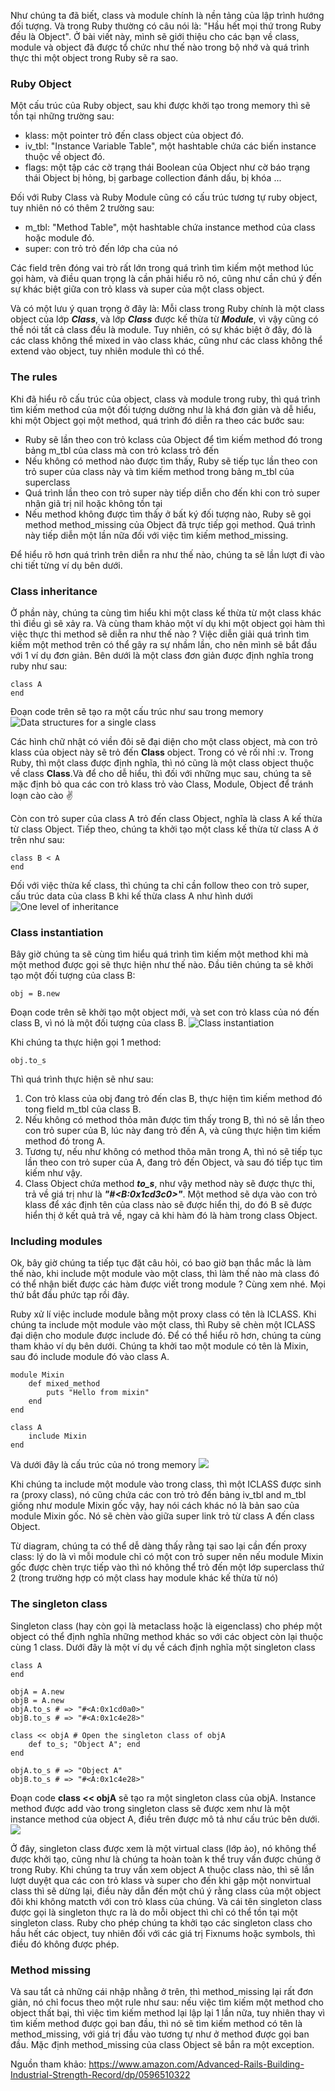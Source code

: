 Như chúng ta đã biết, class và module chính là nền tảng của lập trình hướng đối tượng. Và trong Ruby thường có câu nói là: "Hầu hết mọi thứ trong Ruby đều là Object". Ở bài viết này, mình sẽ giới thiệu cho các bạn về class, module và object đã được tổ chức như thế nào trong bộ nhớ và quá trình thực thi một object trong Ruby sẽ ra sao.
### Ruby Object
Một cấu trúc của Ruby object, sau khi được khởi tạo trong memory thì sẽ tồn tại những trường sau:
* klass: một pointer trỏ đến class object của object đó.
* iv_tbl: "Instance Variable Table", một hashtable chứa các biến instance thuộc về object đó.
* flags: một tập các cờ trạng thái Boolean của Object như cờ báo trạng thái Object bị hỏng, bị garbage collection đánh dấu, bị khóa ...

Đối với Ruby Class và Ruby Module cũng có cấu trúc tương tự ruby object, tuy nhiên nó có thêm 2 trường sau:
* m_tbl: "Method Table", một hashtable chứa instance method của class hoặc module đó.
* super: con trỏ trỏ đến lớp cha của nó

Các field trên đóng vai trò rất lớn trong quá trình tìm kiếm một method lúc gọi hàm, và điều quan trọng là cần phải hiểu rõ nó, cũng như cần chú ý đến sự khác biệt giữa con trỏ klass và super của một class object.

Và có một lưu ý quan trọng ở đây là: Mỗi class trong Ruby chính là một class object của lớp ***Class***,  và lớp ***Class*** được kế thừa từ ***Module***, vì vậy cũng có thể nói tất cả class đều là module. Tuy nhiên, có sự khác biệt ở đây, đó là các class không thể mixed in vào class khác, cũng như các class không thể extend vào object, tuy nhiên module thì có thể.
### The rules
Khi đã hiểu rõ cấu trúc của object, class và module trong ruby, thì quá trình tìm kiếm method của một đối tượng dường như là khá đơn giản và dễ hiểu, khi một Object gọi một method, quá trình đó diễn ra theo các bước sau:
* Ruby sẽ lần theo con trỏ kclass của Object để tìm kiếm method đó trong bảng m_tbl của class mà con trỏ kclass trỏ đến
* Nếu không có method nào được tìm thấy, Ruby sẽ tiếp tục lần theo con trỏ super của class này và tìm kiếm method trong bảng m_tbl của superclass
* Quá trình lần theo con trỏ super này tiếp diễn cho đến khi con trỏ super nhận giã trị nil hoặc không tồn tại
* Nếu method không được tìm thấy ở bất ký đối tượng nào, Ruby sẽ gọi method method_missing của Object đã trực tiếp gọi method. Quá trình này tiếp diễn một lần nữa đối với việc tìm kiếm method_missing.

Để hiểu rõ hơn quá trình trên diễn ra như thế nào, chúng ta sẽ lần lượt đi vào chi tiết từng ví dụ bên dưới.
### Class inheritance
Ở phần này, chúng ta cùng tìm hiểu khi một class kế thừa từ một class khác thì điều gì sẽ xảy ra. Và cùng tham khảo một ví dụ khi một object gọi hàm thì việc thực thi method sẽ diễn ra như thế nào ?
Việc diễn giải quá trình tìm kiếm một method trên có thể gây ra sự nhầm lần, cho nên mình sẽ bắt đầu với 1 ví dụ đơn giản. Bên dưới là một class đơn giản được định nghĩa trong ruby như sau:
```
class A
end
```
Đoạn code trên sẽ tạo ra một cấu trúc như sau trong memory
![Data structures for a single class](https://images.viblo.asia/d3fdc15f-77e0-4133-96cd-b73817ff94b1.png)

Các hình chữ nhật có viền đôi sẽ đại diện cho một class object, mà con trỏ klass của object này sẽ trỏ đến **Class** object. Trong có vẻ rối nhỉ :v. Trong Ruby, thì một class được định nghĩa, thì nó cũng là một class object thuộc về class **Class**.Và để cho dễ hiểu, thì đối với những mục sau, chúng ta sẽ mặc định bỏ qua các con trỏ klass trỏ vào Class, Module, Object để tránh loạn cào cào :v: 

Còn con trỏ super của class A trỏ đến class Object, nghĩa là class A kế thừa từ class Object. 
Tiếp theo, chúng ta khởi tạo một class kế thừa từ class A ở trên như sau:
```
class B < A
end
```

Đối với  việc thừa kế class, thì chúng ta chỉ cần follow theo con trỏ super, cấu trúc data của class B khi kế thừa class A như hình dưới
![One level of inheritance](https://images.viblo.asia/1d7f6c2d-824c-4c4a-9c9f-415353fdaadf.png)

### Class instantiation
Bây giờ chúng ta sẽ cùng tìm hiểu quá trình tìm kiếm một method khi mà một method được gọi sẽ thực hiện như thế nào. Đầu tiên chúng ta sẽ khởi tạo một đối tượng của class B:
```
obj = B.new
```

Đoạn code trên sẽ khởi tạo một object mới, và set con trỏ klass của nó đến class B, vì nó là một đối tượng của class B.
![Class instantiation](https://images.viblo.asia/739e3ab3-ee48-4c7d-ac9b-f3beb2ceef20.png)

Khi chúng ta thực hiện gọi 1 method:
```
obj.to_s
```
Thì quá trình thực hiện sẽ như sau:
1. Con trỏ klass của obj đang trỏ đến clas B, thực hiện tìm kiếm method đó tong field m_tbl của class B.
2. Nếu không có method thỏa mãn được tìm thấy trong B, thì nó sẽ lần theo con trỏ super của B, lúc này đang trỏ đến A, và cũng thực hiện tìm kiếm method đó trong A.
3. Tương tự, nếu như không có method thõa mãn trong A, thì nó sẽ tiếp tục lần theo con trỏ super của A, đang trỏ đến Object, và sau đó tiếp tục tìm kiếm như vậy.
4. Class Object chứa method ***to_s***, như vậy method này sẽ được thực thi, trả về giá trị như là ***"#<B:0x1cd3c0>"***. Một method sẽ dựa vào con trỏ klass để xác định tên của class nào sẽ được hiển thị, do đó B sẽ được hiển thị ở kết quả trả về, ngay cả khi hàm đó là hàm trong class Object.
### Including modules
Ok, bây giờ chúng ta tiếp tục đặt câu hỏi, có bao giờ bạn thắc mắc là làm thế nào, khi include một module vào một class, thì làm thế nào mà class đó có thể nhận biết được các hàm được viết trong module ? Cùng xem nhé. Mọi thứ bắt đầu phức tạp rồi đây.

Ruby xử lí việc include module bằng một proxy class có tên là ICLASS. Khi chúng ta include một module vào một class, thì Ruby sẽ chèn một ICLASS đại diện cho module được include đó. Để có thể hiểu rõ hơn, chúng ta cùng tham khảo ví dụ bên dưới.
Chúng ta khởi tao một module có tên là Mixin, sau đó include module đó vào class A.
```
module Mixin
    def mixed_method
        puts "Hello from mixin"
    end
end

class A
    include Mixin
end
```
Và dưới đây là cấu trúc của nó trong memory
![](https://images.viblo.asia/d0fb4c7b-b071-4502-8eef-70ed668d68aa.png)

Khi chúng ta include một module vào trong class, thì một ICLASS được sinh ra (proxy class), nó cũng chứa các con trỏ trỏ đến bảng iv_tbl and m_tbl giống như module Mixin gốc vậy, hay nói cách khác nó là bản sao của module Mixin gốc. Nó sẽ chèn vào giữa super link trỏ từ class A đến class Object.

Từ diagram, chúng ta có thể dễ dàng thấy rằng tại sao lại cần đến proxy class: lý do là vì mỗi module chỉ có một con trỏ super nên nếu module Mixin gốc được chèn trực tiếp vào thì nó không thể trỏ đến một lớp superclass thứ 2 (trong trường hợp có một class hay module khác kế thừa từ nó)

### The singleton class
Singleton class (hay còn gọi là metaclass hoặc là eigenclass) cho phép một object có thể định nghĩa những method khác so với các object còn lại thuộc cùng 1 class. Dưới đây là một ví dụ về cách định nghĩa một singleton class
```
class A
end

objA = A.new
objB = A.new
objA.to_s # => "#<A:0x1cd0a0>"
objB.to_s # => "#<A:0x1c4e28>"

class << objA # Open the singleton class of objA
    def to_s; "Object A"; end
end

objA.to_s # => "Object A"
objB.to_s # => "#<A:0x1c4e28>"
```

Đoạn code **class << objA** sẽ tạo ra một singleton class của objA. Instance method được add vào trong singleton class sẽ được xem như là một instance method của object A, điều trên được mô tả như cấu trúc bên dưới.
![](https://images.viblo.asia/0d9f7491-63a9-4ea4-984a-3ff13b1cef45.png)

Ở đây, singleton class được xem là một virtual class (lớp ảo), nó không thể được khởi tạo, cũng như là chúng ta hoàn toàn k thể truy vấn được chúng ở trong Ruby. Khi chúng ta truy vấn xem object A thuộc class nào, thì sẽ lần lượt duyệt qua các con trỏ klass và super cho đến khi gặp một nonvirtual class thì sẽ dừng lại, điều này dẫn đến một chú ý rằng class của một object đôi khi không matcth với con trỏ klass của chúng.
Và cái tên singleton class được gọi là singleton thực ra là do mỗi object thì chỉ có thể tồn tại một singleton class. Ruby cho phép chúng ta khởi tạo các singleton class cho hầu hết các object, tuy nhiên đối với các giá trị Fixnums hoặc symbols, thì điều đó không được phép.
### Method missing
Và sau tẩt cả những cái nhập nhằng ở trên, thì method_missing lại rất đơn giản, nó chỉ focus theo một rule như sau: nếu việc tìm kiếm một method cho object thất bại, thì việc tìm kiếm method lại lập lại 1 lần nữa, tuy nhiên thay vì tìm kiếm method được gọi ban đầu, thì nó sẽ tìm kiếm method có tên là method_missing, với giá trị đầu vào tương tự như ở method được gọi ban đầu.
Mặc định method_missing của class Object sẽ bắn ra một exception.

Nguồn tham khảo: https://www.amazon.com/Advanced-Rails-Building-Industrial-Strength-Record/dp/0596510322